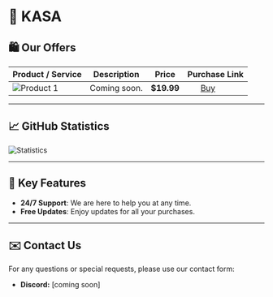 # 🥷 **KASA**

## 🛍️ Our Offers

| Product / Service        | Description                                         | Price      | Purchase Link         |
|-------------------------|-----------------------------------------------------|-----------|-----------------------|
| ![Product 1](https://via.placeholder.com/100) | Coming soon. | **$19.99** | ‎ ‎‎ ‎ ‎  ‎‎‎ ‎  [‎Buy](lien_vers_le_produit_1) |

---

## 📈 GitHub Statistics

![Statistics](https://github-readme-stats.vercel.app/api?username=skyssy&show_icons=true&theme=radical)

---

## 🔑 Key Features

- **24/7 Support**: We are here to help you at any time.
- **Free Updates**: Enjoy updates for all your purchases.

---

## ✉️ Contact Us

For any questions or special requests, please use our contact form:

- **Discord:** [coming soon]
